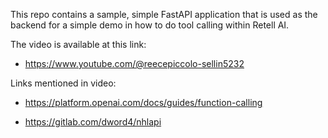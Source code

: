 This repo contains a sample, simple FastAPI application that is used as the backend for a simple demo in how to do tool calling within Retell AI.  

The video is available at this link:

- https://www.youtube.com/@reecepiccolo-sellin5232

Links mentioned in video:

- https://platform.openai.com/docs/guides/function-calling

- https://gitlab.com/dword4/nhlapi

